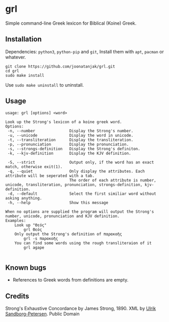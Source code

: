 # grl
Simple command-line Greek lexicon for Biblical (Koine) Greek.

## Installation
Dependencies: `python3`, `python-pip` and `git`, Install them with `apt`, `pacman` or whatever.

```
git clone https://github.com/joonatanjak/grl.git
cd grl
sudo make install
```

Use `sudo make uninstall` to uninstall.
## Usage
```
usage: grl [options] <word>

Look up the Strong's lexicon of a koine greek word.
Options:
 -n, --number               Display the Strong's number.
 -u, --unicode              Display the word in unicode.
 -t, --transliteration      Display the transliteration.
 -p, --pronunciation        Display the pronunciation.
 -s, --strongs-definition   Display the Strong's definiton.
 -k, --kjv-definition       Display the KJV definition.

 -S, --strict               Output only, if the word has an exact match, otherwise exit(1).
 -q, --quiet                Only display the attributes. Each attribute will be seperated with a tab.
                            The order of each attribute is number, unicode, transliteration, pronunciation, strongs-definition, kjv-definition.
 -d, --default              Select the first similiar word without asking anything.
 -h, --help                 Show this message

When no options are supplied the program will output the Strong's number, unicode, pronunciation and KJV definition.
Examples:
    Look up "Θεός"
        grl Θεός
    Only output the Strong's definition of παρακοῆς
        grl -s παρακοῆς
    You can find some words using the rough transliteraion of it
        grl agape
    

```

## Known bugs
* References to Greek words from definitions are empty.

## Credits
Strong's Exhaustive Concordance by James Strong, 1890. XML by [Ulrik Sandborg-Petersen](http://ulrikp.org). Public Domain
